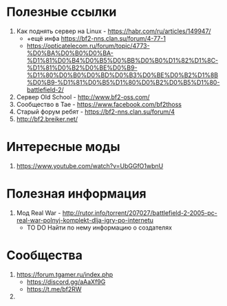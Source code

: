 # Полезные ссылки
1. Как поднять сервер на Linux - https://habr.com/ru/articles/149947/
    - +ещё инфа https://bf2-nns.clan.su/forum/4-77-1
    - https://opticatelecom.ru/forum/topic/4773-%D0%BA%D0%B0%D0%BA-%D1%81%D0%B4%D0%B5%D0%BB%D0%B0%D1%82%D1%8C-%D1%81%D0%B2%D0%BE%D0%B9-%D1%80%D0%B0%D0%BD%D0%B3%D0%BE%D0%B2%D1%8B%D0%B9-%D1%81%D0%B5%D1%80%D0%B2%D0%B5%D1%80-battlefield-2/
3. Сервер Old School - http://www.bf2-oss.com/
4. Сообщество в Тае - https://www.facebook.com/bf2thoss
5. Старый форум ребят - https://bf2-nns.clan.su/forum/4
6. http://bf2.breiker.net/

# Интересные моды
1. https://www.youtube.com/watch?v=UbGGfO1wbnU


# Полезная информация
1. Мод Real War - http://rutor.info/torrent/207027/battlefield-2-2005-pc-real-war-polnyj-komplekt-dlja-igry-po-internetu
    - TO DO Найти по нему информацию о создателях


# Сообщества
1. https://forum.tgamer.ru/index.php
    - https://discord.gg/aAaXf9G
    - https://t.me/bf2RW
3. 
